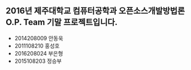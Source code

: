 ## 2016년 제주대학교 컴퓨터공학과 오픈소스개발방법론 O.P. Team 기말 프로젝트입니다.

- 2014208009 안동욱
- 2011108210 홍성호
- 2016208024 부은형
- 2015108203 정승부